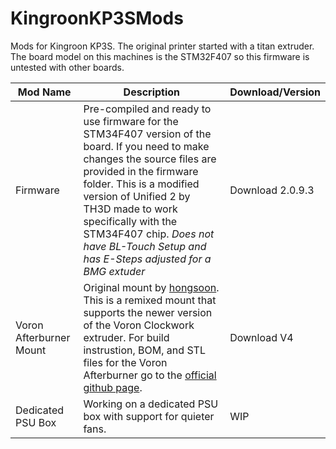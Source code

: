 # KingroonKP3SMods

Mods for Kingroon KP3S. The original printer started with a titan extruder. The board model on this machines is the STM32F407 so this firmware is untested with other boards.

|Mod Name   |Description  |Download/Version   |
|        ---|            ---|---|
|Firmware   |Pre-compiled and ready to use firmware for the STM34F407 version of the board. If you need to make changes the source files are provided in the firmware folder. This is a modified version of Unified 2 by TH3D made to work specifically with the STM34F407 chip. *Does not have BL-Touch Setup and has E-Steps adjusted for a BMG extuder*|Download 2.0.9.3   |
|Voron Afterburner Mount   |Original mount by [hongsoon](https://www.thingiverse.com/thing:4766859). This is a remixed mount that supports the newer version of the Voron Clockwork extruder. For build instrustion, BOM, and STL files for the Voron Afterburner go to the [official github page](https://github.com/VoronDesign/Voron-Afterburner).  |Download V4  |
|Dedicated PSU Box   |Working on a dedicated PSU box with support for quieter fans.   |WIP   |

